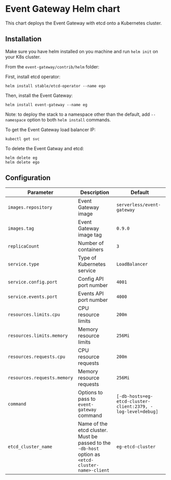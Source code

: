 # Event Gateway Helm chart

This chart deploys the Event Gateway with etcd onto a Kubernetes cluster.

## Installation

Make sure you have helm installed on you machine and run `helm init` on your K8s cluster.

From the `event-gateway/contrib/helm` folder:

First, install etcd operator:
```
helm install stable/etcd-operator --name ego
```

Then, install the Event Gateway:
```
helm install event-gateway --name eg
```

Note: to deploy the stack to a namespace other than the default, add `--namespace` option to both `helm install` commands.

To get the Event Gateway load balancer IP:
```
kubectl get svc
```

To delete the Event Gatway and etcd:
```
helm delete eg
helm delete ego
```

## Configuration

| Parameter                   | Description                                  | Default                    |
|-----------------------------|----------------------------------------------|----------------------------|
| `images.repository`         | Event Gateway image                          | `serverless/event-gateway` |
| `images.tag`                | Event Gateway image tag                      | `0.9.0`                    |
| `replicaCount`              | Number of containers                         | `3`                        |
| `service.type`              | Type of Kubernetes service                   | `LoadBalancer`             |
| `service.config.port`       | Config API port number                       | `4001`                     |
| `service.events.port`       | Events API port number                       | `4000`                     |
| `resources.limits.cpu`      | CPU resource limits                          | `200m`                     |
| `resources.limits.memory`   | Memory resource limits                       | `256Mi`                    |
| `resources.requests.cpu`    | CPU resource requests                        | `200m`                     |
| `resources.requests.memory` | Memory resource requests                     | `256Mi`                    |
| `command`                   | Options to pass to `event-gateway` command   | `[-db-hosts=eg-etcd-cluster-client:2379, -log-level=debug]`|
| `etcd_cluster_name`         | Name of the etcd cluster. Must be passed to the `-db-host` option as `<etcd-cluster-name>-client`  | `eg-etcd-cluster`|